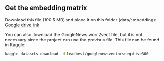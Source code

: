 ## Get the embedding matrix

Download this file (190.5 MB) and place it on this folder (data/embedding): [Google drive link](https://drive.google.com/file/d/1cqouJwSLE49SvtG1E1DY0tLI2yWOwLvr/view?usp=sharing)

You can also download the GoogleNews word2vect file, but it is not necessary since the project can use the previous file. This file can be found in Kaggle:

``` bash
kaggle datasets download -d leadbest/googlenewsvectorsnegative300
```